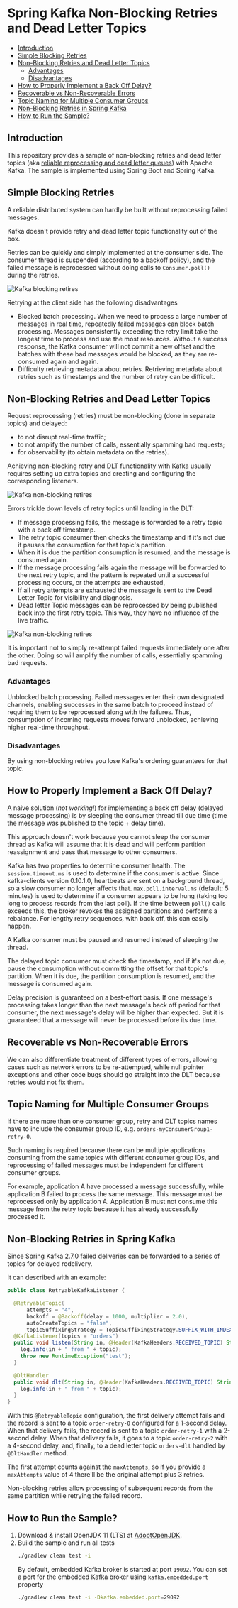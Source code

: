 # Spring Kafka Non-Blocking Retries and Dead Letter Topics

* [Introduction](#0b79795d3efc95b9976c7c5b933afce2)
* [Simple Blocking Retries](#6fd65dea9dbf381660d8d2d9d6ec86b7)
* [Non-Blocking Retries and Dead Letter Topics](#c6e2fbe6911aecebfba6dbcb786408eb)
    * [Advantages](#f7b2ceb71d1db781418644d81e747782)
    * [Disadvantages](#90843c066e7c75581a9005b9579c151d)
* [How to Properly Implement a Back Off Delay?](#10dc1e1086f0a4cb592bdd2602fbb311)
* [Recoverable vs Non-Recoverable Errors](#c02cd12315c42e2e126b7b3693fe7f25)
* [Topic Naming for Multiple Consumer Groups](#217c291a5e1269cdf1dc29e841471115)
* [Non-Blocking Retries in Spring Kafka](#7a84b9ef94c90d8886f0216d9da2e66f)
* [How to Run the Sample?](#53af957fc9dc9f7083531a00fe3f364e)

## <a name="0b79795d3efc95b9976c7c5b933afce2"></a>Introduction

This repository provides a sample of non-blocking retries and dead letter topics
(aka [reliable reprocessing and dead letter queues](https://eng.uber.com/reliable-reprocessing/))
with Apache Kafka. The sample is implemented using Spring Boot and Spring Kafka.

## <a name="6fd65dea9dbf381660d8d2d9d6ec86b7"></a>Simple Blocking Retries

A reliable distributed system can hardly be built without reprocessing failed messages.

Kafka doesn't provide retry and dead letter topic functionality out of the box.

Retries can be quickly and simply implemented at the consumer side. The consumer thread is
suspended (according to a backoff policy), and the failed message is reprocessed without doing calls
to `Consumer.poll()` during the retries.

![Kafka blocking retires](img/kafka-blocking-retries.png)

Retrying at the client side has the following disadvantages

* Blocked batch processing. When we need to process a large number of messages in real time,
  repeatedly failed messages can block batch processing. Messages consistently exceeding the retry
  limit take the longest time to process and use the most resources. Without a success response, the
  Kafka consumer will not commit a new offset and the batches with these bad messages would be
  blocked, as they are re-consumed again and again.
* Difficulty retrieving metadata about retries. Retrieving metadata about retries such as timestamps
  and the number of retry can be difficult.

## <a name="c6e2fbe6911aecebfba6dbcb786408eb"></a>Non-Blocking Retries and Dead Letter Topics

Request reprocessing (retries) must be non-blocking (done in separate topics) and delayed:

* to not disrupt real-time traffic;
* to not amplify the number of calls, essentially spamming bad requests;
* for observability (to obtain metadata on the retries).

Achieving non-blocking retry and DLT functionality with Kafka usually requires setting up extra
topics and creating and configuring the corresponding listeners.

![Kafka non-blocking retires](img/kafka-non-blocking-retries-1.png)

Errors trickle down levels of retry topics until landing in the DLT:

* If message processing fails, the message is forwarded to a retry topic with a back off timestamp.
* The retry topic consumer then checks the timestamp and if it's not due it pauses the consumption
  for that topic's partition.
* When it is due the partition consumption is resumed, and the message is consumed again.
* If the message processing fails again the message will be forwarded to the next retry topic, and
  the pattern is repeated until a successful processing occurs, or the attempts are exhausted,
* If all retry attempts are exhausted the message is sent to the Dead Letter Topic for visibility
  and diagnosis.
* Dead letter Topic messages can be reprocessed by being published back into the first retry topic.
  This way, they have no influence of the live traffic.

![Kafka non-blocking retires](img/kafka-non-blocking-retries-2.png)

It is important not to simply re-attempt failed requests immediately one after the other. Doing so
will amplify the number of calls, essentially spamming bad requests.

### <a name="f7b2ceb71d1db781418644d81e747782"></a>Advantages

Unblocked batch processing. Failed messages enter their own designated channels, enabling successes
in the same batch to proceed instead of requiring them to be reprocessed along with the failures.
Thus, consumption of incoming requests moves forward unblocked, achieving higher real-time
throughput.

### <a name="90843c066e7c75581a9005b9579c151d"></a>Disadvantages

By using non-blocking retries you lose Kafka's ordering guarantees for that topic.

## <a name="10dc1e1086f0a4cb592bdd2602fbb311"></a>How to Properly Implement a Back Off Delay?

A naive solution (*not working!*) for implementing a back off delay (delayed message processing) is
by sleeping the consumer thread till due time (time the message was published to the topic + delay
time).

This approach doesn't work because you cannot sleep the consumer thread as Kafka will assume that it
is dead and will perform partition reassignment and pass that message to other consumers.

Kafka has two properties to determine consumer health. The `session.timeout.ms` is used to determine
if the consumer is active. Since kafka-clients version 0.10.1.0, heartbeats are sent on a background
thread, so a slow consumer no longer affects that. `max.poll.interval.ms` (default: 5 minutes) is
used to determine if a consumer appears to be hung (taking too long to process records from the last
poll). If the time between `poll()` calls exceeds this, the broker revokes the assigned partitions
and performs a rebalance. For lengthy retry sequences, with back off, this can easily happen.

A Kafka consumer must be paused and resumed instead of sleeping the thread.

The delayed topic consumer must check the timestamp, and if it's not due, pause the consumption
without committing the offset for that topic's partition. When it is due, the partition consumption
is resumed, and the message is consumed again.

Delay precision is guaranteed on a best-effort basis. If one message's processing takes longer than
the next message's back off period for that consumer, the next message's delay will be higher than
expected. But it is guaranteed that a message will never be processed before its due time.

## <a name="c02cd12315c42e2e126b7b3693fe7f25"></a>Recoverable vs Non-Recoverable Errors

We can also differentiate treatment of different types of errors, allowing cases such as network
errors to be re-attempted, while null pointer exceptions and other code bugs should go straight into
the DLT because retries would not fix them.

## <a name="217c291a5e1269cdf1dc29e841471115"></a>Topic Naming for Multiple Consumer Groups

If there are more than one consumer group, retry and DLT topics names have to include the consumer
group ID, e.g. `orders-myConsumerGroup1-retry-0`.

Such naming is required because there can be multiple applications consuming from the same topics
with different consumer group IDs, and reprocessing of failed messages must be independent for
different consumer groups.

For example, application A have processed a message successfully, while application B failed to
process the same message. This message must be reprocessed only by application A. Application B must
not consume this message from the retry topic because it has already successfully processed it.

## <a name="7a84b9ef94c90d8886f0216d9da2e66f"></a>Non-Blocking Retries in Spring Kafka

Since Spring Kafka 2.7.0 failed deliveries can be forwarded to a series of topics for delayed
redelivery.

It can described with an example:

```java
public class RetryableKafkaListener {

  @RetryableTopic(
      attempts = "4",
      backoff = @Backoff(delay = 1000, multiplier = 2.0),
      autoCreateTopics = "false",
      topicSuffixingStrategy = TopicSuffixingStrategy.SUFFIX_WITH_INDEX_VALUE)
  @KafkaListener(topics = "orders")
  public void listen(String in, @Header(KafkaHeaders.RECEIVED_TOPIC) String topic) {
    log.info(in + " from " + topic);
    throw new RuntimeException("test");
  }

  @DltHandler
  public void dlt(String in, @Header(KafkaHeaders.RECEIVED_TOPIC) String topic) {
    log.info(in + " from " + topic);
  }
}
```

With this `@RetryableTopic` configuration, the first delivery attempt fails and the record is sent
to a topic `order-retry-0` configured for a 1-second delay. When that delivery fails, the record is
sent to a topic `order-retry-1` with a 2-second delay. When that delivery fails, it goes to a
topic `order-retry-2` with a 4-second delay, and, finally, to a dead letter topic `orders-dlt`
handled by `@DltHandler` method.

The first attempt counts against the `maxAttempts`, so if you provide a `maxAttempts` value of 4
there'll be the original attempt plus 3 retries.

Non-blocking retries allow processing of subsequent records from the same partition while retrying
the failed record.

## <a name="53af957fc9dc9f7083531a00fe3f364e"></a>How to Run the Sample?

1. Download & install OpenJDK 11 (LTS) at [AdoptOpenJDK](https://adoptopenjdk.net/).
2. Build the sample and run all tests
   ```bash
   ./gradlew clean test -i
   ```
   By default, embedded Kafka broker is started at port `19092`. You can set a port for the embedded
   Kafka broker using `kafka.embedded.port` property
   ```bash
   ./gradlew clean test -i -Dkafka.embedded.port=29092
   ```

